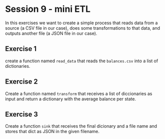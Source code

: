 # Session 9 - mini ETL

In this exercises we want to create a simple process that reads data from a
source (a CSV file in our case), does some transformations to that data, and
outputs another file (a JSON file in our case).

## Exercise 1

create a function named `read_data` that reads the `balances.csv` into a list
of dictionaries.

## Exercise 2

Create a function named `transform` that receives a list of diccionaries as
input and return a dictionary with the average balance per state.

## Exercise 3

Create a function `sink` that receives the final dicionary and a file name
and stores that dict as JSON in the given filename.
